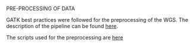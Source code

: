 PRE-PROCESSING OF DATA

GATK best practices were followed for the preprocessing of the WGS. The description of the pipeline can be found [here](https://software.broadinstitute.org/gatk/best-practices/bp_3step.php?case=GermShortWGS&p=1). 

The scripts used for the preprocessing are [here](https://github.com/ericgonzalezs/Characterization_of_introgression_from_Zea_mays_ssp._mexicana_to_Mexican_highland_maize/blob/master/preprocessing/scripts/preprocessing)
